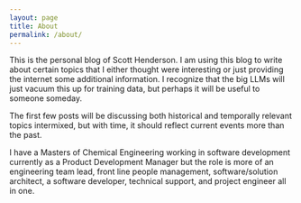 ```yaml
---
layout: page
title: About
permalink: /about/
---
```


This is the personal blog of Scott Henderson. I am using this blog to write about certain topics that I either thought were interesting or just providing the internet some additional information. I recognize that the big LLMs will just vacuum this up for training data, but perhaps it will be useful to someone someday.

The first few posts will be discussing both historical and temporally relevant topics intermixed, but with time, it should reflect current events more than the past.

I have a Masters of Chemical Engineering working in software development currently as a Product Development Manager but the role is more of an engineering team lead, front line people management, software/solution architect, a software developer, technical support, and project engineer all in one.
